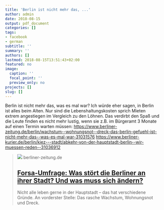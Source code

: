 ```yaml
---
title: 'Berlin ist nicht mehr das, ...'
author: admin
date: 2018-08-15
output: pdf_document
categories: []
tags:
- facebook
- german
subtitle: ''
summary: ''
authors: []
lastmod: 2018-08-15T13:51:43+02:00
featured: no
image:
  caption: ''
  focal_point: ''
  preview_only: no
projects: []
slug: []
---
```

Berlin ist nicht mehr das, was es mal war? Ich würde eher sagen, in Berlin ist alles beim Alten. Nur sind die Lebenshaltungskosten sprich Mieten extrem angestiegen im Vergleich zu den Löhnen. Das verdirbt den Spaß und die Leute finden es nicht mehr lustig, wenn sie z.B. im Bürgeramt 3 Monate auf einen Termin warten müssen:
https://www.berliner-zeitung.de/berlin/wachstum--wohnungsnot--dreck-das-berlin-gefuehl-ist-nicht-mehr-das--was-es-mal-war-31031576
https://www.berliner-kurier.de/berlin/kiez---stadt/abkehr-von-der-hauptstadt-berlin--wir-muessen-reden--31036912
> [![](https://www.berliner-zeitung.de/logo-blz.svg)](https://www.berliner-zeitung.de/berlin/wachstum--wohnungsnot--dreck-das-berlin-gefuehl-ist-nicht-mehr-das--was-es-mal-war-31031576)
> berliner-zeitung.de
> ## [Forsa-Umfrage: Was stört die Berliner an ihrer Stadt? Und was muss sich ändern? ](https://www.berliner-zeitung.de/berlin/wachstum--wohnungsnot--dreck-das-berlin-gefuehl-ist-nicht-mehr-das--was-es-mal-war-31031576)
>
>Nicht alle leben gerne in der Hauptstadt – das hat verschiedene Gründe. An vorderster Stelle: Das rasche Wachstum, Wohnungsnot und Dreck.

